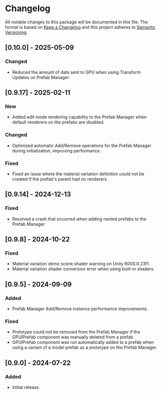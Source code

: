 # Changelog
All notable changes to this package will be documented in this file.
The format is based on [Keep a Changelog](http://keepachangelog.com/en/1.0.0/) and this project adheres to [Semantic Versioning](http://semver.org/spec/v2.0.0.html).

## [0.10.0] - 2025-05-09

### Changed
- Reduced the amount of data sent to GPU when using Transform Updates on Prefab Manager.

## [0.9.17] - 2025-02-11

### New
- Added edit mode rendering capability to the Prefab Manager when default renderers on the prefabs are disabled.

### Changed
- Optimized automatic Add/Remove operations for the Prefab Manager during initialization, improving performance.

### Fixed
- Fixed an issue where the material variation definition could not be created if the prefab's parent had no renderers.

## [0.9.14] - 2024-12-13

### Fixed
- Resolved a crash that occurred when adding nested prefabs to the Prefab Manager.

## [0.9.8] - 2024-10-22

### Fixed
- Material variation demo scene shader warning on Unity 6000.0.23f1.
- Material variation shader conversion error when using built-in shaders.

## [0.9.5] - 2024-09-09

### Added
- Prefab Manager Add/Remove instance performance improvements.

### Fixed
- Prototype could not be removed from the Prefab Manager if the GPUIPrefab component was manually deleted from a prefab.
- GPUIPrefab component was not automatically added to a prefab when using a variant of a model prefab as a prototype on the Prefab Manager.

## [0.9.0] - 2024-07-22

### Added
- Initial release.